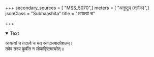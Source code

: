 +++
secondary_sources = [ "MSS_5070",]
meters = [ "अनुष्टुप् (श्लोक)",]
jsonClass = "Subhaashita"
title = "आयत्यां च"

+++

<details open><summary>Text</summary>

आयत्यां च तदात्वे च यत् स्यादास्वादपेशलम्।  
तदेव तस्य कुर्वीत न लोकद्विष्टमाचरेत्॥
</details>
